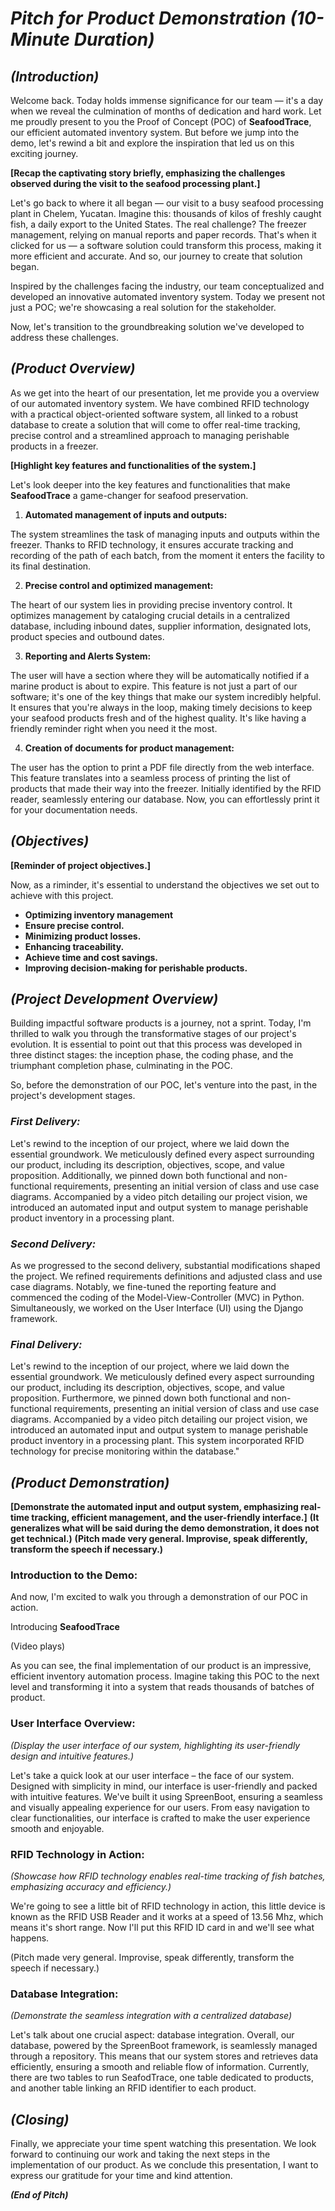 # ***Pitch for Product Demonstration (10-Minute Duration)***

## ***(Introduction)***

Welcome back. Today holds immense significance for our team — it's a day when we reveal the culmination of months of dedication and hard work. 
Let me proudly present to you the Proof of Concept (POC) of **SeafoodTrace**, our efficient automated inventory system. But before we jump into the demo, let's rewind a bit and explore the inspiration that led us on this exciting journey.

**[Recap the captivating story briefly, emphasizing the challenges observed during the visit to the seafood processing plant.]**

Let's go back to where it all began — our visit to a busy seafood processing plant in Chelem, Yucatan. Imagine this: thousands of kilos of freshly caught fish, a daily export to the United States. The real challenge? The freezer management, relying on manual reports and paper records. That's when it clicked for us — a software solution could transform this process, making it more efficient and accurate. And so, our journey to create that solution began.

Inspired by the challenges facing the industry, our team conceptualized and developed an innovative automated inventory system. Today we present not just a POC; we're showcasing a real solution for the stakeholder.

Now, let's transition to the groundbreaking solution we've developed to address these challenges.


## ***(Product Overview)***

As we get into the heart of our presentation, let me provide you a overview of our automated inventory system. We have combined RFID technology with a practical object-oriented software system, all linked to a robust database to create a solution that will come to offer real-time tracking, precise control and a streamlined approach to managing perishable products in a freezer.

**[Highlight key features and functionalities of the system.]**

Let's look deeper into the key features and functionalities that make **SeafoodTrace** a game-changer for seafood preservation.

1. **Automated management of inputs and outputs:**

The system streamlines the task of managing inputs and outputs within the freezer. Thanks to RFID technology, it ensures accurate tracking and recording of the path of each batch, from the moment it enters the facility to its final destination.

2. **Precise control and optimized management:**

The heart of our system lies in providing precise inventory control. It optimizes management by cataloging crucial details in a centralized database, including inbound dates, supplier information, designated lots, product species and outbound dates.

3. **Reporting and Alerts System:**

The user will have a section where they will be automatically notified if a marine product is about to expire. This feature is not just a part of our software; it's one of the key things that make our system incredibly helpful. It ensures that you're always in the loop, making timely decisions to keep your seafood products fresh and of the highest quality. It's like having a friendly reminder right when you need it the most.

4. **Creation of documents for product management:**

The user has the option to print a PDF file directly from the web interface. This feature translates into a seamless process of printing the list of products that made their way into the freezer. Initially identified by the RFID reader, seamlessly entering our database. Now, you can effortlessly print it for your documentation needs.

## ***(Objectives)***

**[Reminder of project objectives.]**

Now, as a riminder, it's essential to understand the objectives we set out to achieve with this project.

- **Optimizing inventory management**
- **Ensure precise control.**
- **Minimizing product losses.**
- **Enhancing traceability.** 
- **Achieve time and cost savings.**
- **Improving decision-making for perishable products.**

## ***(Project Development Overview)***

Building impactful software products is a journey, not a sprint. Today, I'm thrilled to walk you through the transformative stages of our project's evolution. It is essential to point out that this process was developed in three distinct stages: the inception phase, the coding phase, and the triumphant completion phase, culminating in the POC.

So, before the demonstration of our POC, let's venture into the past, in the project's development stages.

### *First Delivery:*

Let's rewind to the inception of our project, where we laid down the essential groundwork. We meticulously defined every aspect surrounding our product, including its description, objectives, scope, and value proposition. Additionally, we pinned down both functional and non-functional requirements, presenting an initial version of class and use case diagrams. Accompanied by a video pitch detailing our project vision, we introduced an automated input and output system to manage perishable product inventory in a processing plant. 

### *Second Delivery:*

As we progressed to the second delivery, substantial modifications shaped the project. We refined requirements definitions and adjusted class and use case diagrams. Notably, we fine-tuned the reporting feature and commenced the coding of the Model-View-Controller (MVC) in Python. Simultaneously, we worked on the User Interface (UI) using the Django framework.

### *Final Delivery:*

Let's rewind to the inception of our project, where we laid down the essential groundwork. We meticulously defined every aspect surrounding our product, including its description, objectives, scope, and value proposition. Furthermore, we pinned down both functional and non-functional requirements, presenting an initial version of class and use case diagrams. Accompanied by a video pitch detailing our project vision, we introduced an automated input and output system to manage perishable product inventory in a processing plant. This system incorporated RFID technology for precise monitoring within the database."


## ***(Product Demonstration)***

**[Demonstrate the automated input and output system, emphasizing real-time tracking, efficient management, and the user-friendly interface.]**
**(It generalizes what will be said during the demo demonstration, it does not get technical.)**
**(Pitch made very general. Improvise, speak differently, transform the speech if necessary.)**

### **Introduction to the Demo:**

And now, I'm excited to walk you through a demonstration of our POC in action. 

Introducing **SeafoodTrace**

(Video plays)

As you can see, the final implementation of our product is an impressive, efficient inventory automation process. 
Imagine taking this POC to the next level and transforming it into a system that reads thousands of batches of product.

### **User Interface Overview:**

*(Display the user interface of our system, highlighting its user-friendly design and intuitive features.)*

Let's take a quick look at our user interface – the face of our system. Designed with simplicity in mind, our interface is user-friendly and packed with intuitive features. We've built it using SpreenBoot, ensuring a seamless and visually appealing experience for our users. From easy navigation to clear functionalities, our interface is crafted to make the user experience smooth and enjoyable.

### **RFID Technology in Action:**

*(Showcase how RFID technology enables real-time tracking of fish batches, emphasizing accuracy and efficiency.)*

We're going to see a little bit of RFID technology in action, this little device is known as the RFID USB Reader and it works at a speed of 13.56 Mhz, which means it's short range.
Now I'll put this RFID ID card in and we'll see what happens.

(Pitch made very general. Improvise, speak differently, transform the speech if necessary.)

### **Database Integration:**

*(Demonstrate the seamless integration with a centralized database)*

Let's talk about one crucial aspect: database integration. Overall, our database, powered by the SpreenBoot framework, is seamlessly managed through a repository. This means that our system stores and retrieves data efficiently, ensuring a smooth and reliable flow of information. Currently, there are two tables to run SeafodTrace, one table dedicated to products, and another table linking an RFID identifier to each product.

## ***(Closing)***

Finally, we appreciate your time spent watching this presentation. We look forward to continuing our work and taking the next steps in the implementation of our product.
As we conclude this presentation, I want to express our gratitude for your time and kind attention.

***(End of Pitch)***
